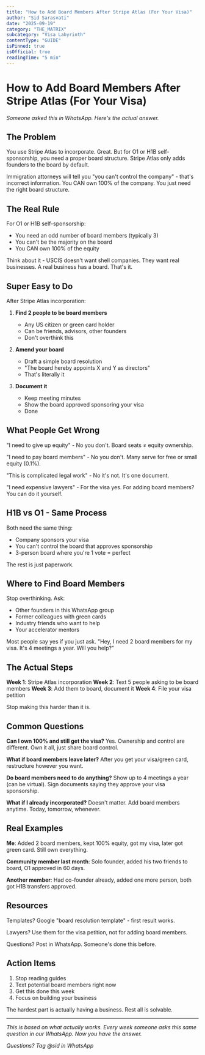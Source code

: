 ```yaml
---
title: "How to Add Board Members After Stripe Atlas (For Your Visa)"
author: "Sid Sarasvati"
date: "2025-09-19"
category: "THE_MATRIX"
subcategory: "Visa Labyrinth"
contentType: "GUIDE"
isPinned: true
isOfficial: true
readingTime: "5 min"
---
```


# How to Add Board Members After Stripe Atlas (For Your Visa)

*Someone asked this in WhatsApp. Here's the actual answer.*

## The Problem

You use Stripe Atlas to incorporate. Great. But for O1 or H1B self-sponsorship, you need a proper board structure. Stripe Atlas only adds founders to the board by default.

Immigration attorneys will tell you "you can't control the company" - that's incorrect information. You CAN own 100% of the company. You just need the right board structure.

## The Real Rule

For O1 or H1B self-sponsorship:
- You need an odd number of board members (typically 3)
- You can't be the majority on the board
- You CAN own 100% of the equity

Think about it - USCIS doesn't want shell companies. They want real businesses. A real business has a board. That's it.

## Super Easy to Do

After Stripe Atlas incorporation:

1. **Find 2 people to be board members**
   - Any US citizen or green card holder
   - Can be friends, advisors, other founders
   - Don't overthink this

2. **Amend your board**
   - Draft a simple board resolution
   - "The board hereby appoints X and Y as directors"
   - That's literally it

3. **Document it**
   - Keep meeting minutes
   - Show the board approved sponsoring your visa
   - Done

## What People Get Wrong

"I need to give up equity" - No you don't. Board seats ≠ equity ownership.

"I need to pay board members" - No you don't. Many serve for free or small equity (0.1%).

"This is complicated legal work" - No it's not. It's one document.

"I need expensive lawyers" - For the visa yes. For adding board members? You can do it yourself.

## H1B vs O1 - Same Process

Both need the same thing:
- Company sponsors your visa
- You can't control the board that approves sponsorship
- 3-person board where you're 1 vote = perfect

The rest is just paperwork.

## Where to Find Board Members

Stop overthinking. Ask:
- Other founders in this WhatsApp group
- Former colleagues with green cards
- Industry friends who want to help
- Your accelerator mentors

Most people say yes if you just ask. "Hey, I need 2 board members for my visa. It's 4 meetings a year. Will you help?"

## The Actual Steps

**Week 1**: Stripe Atlas incorporation
**Week 2**: Text 5 people asking to be board members
**Week 3**: Add them to board, document it
**Week 4**: File your visa petition

Stop making this harder than it is.

## Common Questions

**Can I own 100% and still get the visa?**
Yes. Ownership and control are different. Own it all, just share board control.

**What if board members leave later?**
After you get your visa/green card, restructure however you want.

**Do board members need to do anything?**
Show up to 4 meetings a year (can be virtual). Sign documents saying they approve your visa sponsorship.

**What if I already incorporated?**
Doesn't matter. Add board members anytime. Today, tomorrow, whenever.

## Real Examples

**Me**: Added 2 board members, kept 100% equity, got my visa, later got green card. Still own everything.

**Community member last month**: Solo founder, added his two friends to board, O1 approved in 60 days.

**Another member**: Had co-founder already, added one more person, both got H1B transfers approved.

## Resources

Templates? Google "board resolution template" - first result works.

Lawyers? Use them for the visa petition, not for adding board members.

Questions? Post in WhatsApp. Someone's done this before.

## Action Items

1. Stop reading guides
2. Text potential board members right now
3. Get this done this week
4. Focus on building your business

The hardest part is actually having a business. Rest all is solvable.

---

*This is based on what actually works. Every week someone asks this same question in our WhatsApp. Now you have the answer.*

*Questions? Tag @sid in WhatsApp*